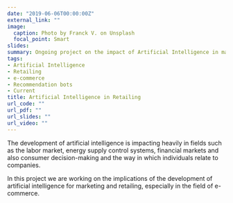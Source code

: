 ```yaml
---
date: "2019-06-06T00:00:00Z"
external_link: ""
image:
  caption: Photo by Franck V. on Unsplash
  focal_point: Smart
slides: 
summary: Ongoing project on the impact of Artificial Intelligence in marketing.
tags:
- Artificial Intelligence
- Retailing
- e-commerce
- Recommendation bots
- Current
title: Artificial Intelligence in Retailing
url_code: ""
url_pdf: ""
url_slides: ""
url_video: ""
---
```


The development of artificial intelligence is impacting heavily in fields such as the labor market, energy supply control systems, financial markets and also consumer decision-making and the way in which individuals relate to companies.

In this project we are working on the implications of the development of artificial intelligence for marketing and retailing, especially in the field of e-commerce.

